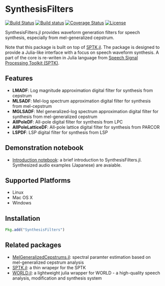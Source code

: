 # SynthesisFilters

[![Build Status](https://travis-ci.org/r9y9/SynthesisFilters.jl.svg?branch=master)](https://travis-ci.org/r9y9/SynthesisFilters.jl)
[![Build status](https://ci.appveyor.com/api/projects/status/lox04xqpp3qo9646/branch/master?svg=true)](https://ci.appveyor.com/project/r9y9/synthesisfilters-jl/branch/master)
[![Coverage Status](https://coveralls.io/repos/r9y9/SynthesisFilters.jl/badge.svg?branch=master)](https://coveralls.io/r/r9y9/SynthesisFilters.jl?branch=master)
[![License](http://img.shields.io/badge/license-MIT-brightgreen.svg?style=flat)](LICENSE.md)

SynthesisFilters.jl provides waveform generation filters for speech synthesis, especially from mel-generalized cepstrum.

Note that this package is built on top of [SPTK.jl](https://github.com/r9y9/SPTK.jl). The package is designed to provide a Julia-like interface with a focus on speech waveform synthesis. A part of the core is re-writen in Julia language from [Speech Signal Processing Toolkit (SPTK)](http://sp-tk.sourceforge.net/).

## Features

- **LMADF**: Log magnitude approximation digital filter for synthesis from cepstrum
- **MLSADF**: Mel-log spectrum approximation digital filter for synthesis from mel-cepstrum
- **MGLSADF**: Mel generalized-log spectrum approximation digital filter for synthesis from mel-generalized cepstrum
- **AllPoleDF**: All-pole digital filter for synthesis from LPC
- **AllPoleLatticeDF**: All-pole lattice digital filter for synthesis from PARCOR
- **LSPDF**: LSP digital filter for synthesis from LSP

## Demonstration notebook

- [Introduction notebook](http://nbviewer.ipython.org/github/r9y9/SynthesisFilters.jl/blob/master/examples/Introduction%20to%20SynthesisFilters.jl.ipynb): a brief introduction to SynthesisFilters.jl. Synthesized audio examples (Japanese) are avaiable.

## Supported Platforms

- Linux
- Mac OS X
- Windows

## Installation

```julia
Pkg.add("SynthesisFilters")
```

## Related packages

- [MelGeneralizedCepstrums.jl](https://github.com/r9y9/MelGeneralizedCepstrums.jl): spectral paramter estimation based on mel-generalized cepstrum analysis
- [SPTK.jl](https://github.com/r9y9/SPTK.jl): a thin wrapepr for the SPTK
- [WORLD.jl](https://github.com/r9y9/WORLD.jl): a lightweight julia wrapper for WORLD - a high-quality speech analysis, modification and synthesis system
